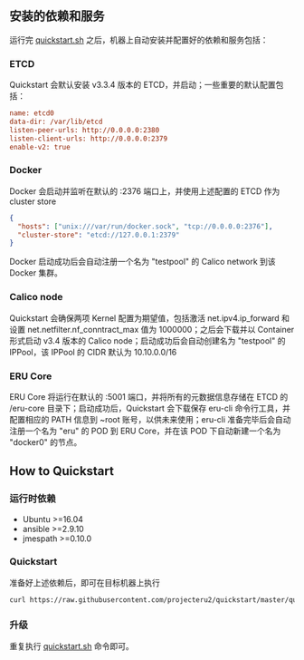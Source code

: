 ## 安装的依赖和服务

运行完 [quickstart.sh](https://github.com/projecteru2/quickstart/blob/master/quickstart.sh) 之后，机器上自动安装并配置好的依赖和服务包括：

### ETCD

Quickstart 会默认安装 v3.3.4 版本的 ETCD，并启动；一些重要的默认配置包括：

```ini
name: etcd0
data-dir: /var/lib/etcd
listen-peer-urls: http://0.0.0.0:2380
listen-client-urls: http://0.0.0.0:2379
enable-v2: true
```

### Docker

Docker 会启动并监听在默认的 :2376 端口上，并使用上述配置的 ETCD 作为 cluster store

```json
{
  "hosts": ["unix:///var/run/docker.sock", "tcp://0.0.0.0:2376"],
  "cluster-store": "etcd://127.0.0.1:2379"
}
```

Docker 启动成功后会自动注册一个名为 "testpool" 的 Calico network 到该 Docker 集群。

### Calico node

Quickstart 会确保两项 Kernel 配置为期望值，包括激活 net.ipv4.ip_forward 和设置 net.netfilter.nf_conntract_max 值为 1000000；之后会下载并以 Container 形式启动 v3.4 版本的 Calico node；启动成功后会自动创建名为 "testpool" 的 IPPool，该 IPPool 的 CIDR 默认为 10.10.0.0/16

### ERU Core

ERU Core 将运行在默认的 :5001 端口，并将所有的元数据信息存储在 ETCD 的 /eru-core 目录下；启动成功后，Quickstart 会下载保存 eru-cli 命令行工具，并配置相应的 PATH 信息到 ~root 账号，以供未来使用；eru-cli 准备完毕后会自动注册一个名为 "eru" 的 POD 到 ERU Core，并在该 POD 下自动新建一个名为 "docker0" 的节点。

## How to Quickstart

### 运行时依赖

- Ubuntu >=16.04
- ansible >=2.9.10
- jmespath >=0.10.0

### Quickstart

准备好上述依赖后，即可在目标机器上执行

```bash
curl https://raw.githubusercontent.com/projecteru2/quickstart/master/quickstart.sh | bash
```

### 升级

重复执行 [quickstart.sh](https://github.com/projecteru2/quickstart/blob/master/quickstart.sh) 命令即可。